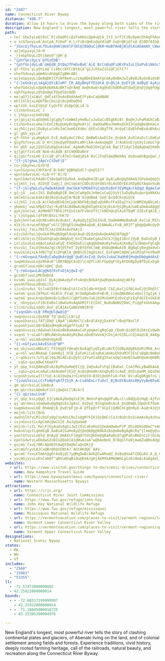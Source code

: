 ```yaml
---
id: "2487"
name: Connecticut River Byway
distance: "498.7"
duration: Allow 14 hours to drive the byway along both sides of the river.
description: New England's longest, most powerful river tells the story of clashing continental plates and glaciers, of Abenaki living on the land, and of colonial settlement among fields and forests. Experience traditions, vivid history, deeply rooted farming heritage, call of the railroads, natural beauty, and recreation along the Connecticut River Byway.
path:
  - cw|`Gbw}yLe@|BsC`D]z@a@hCc@zFeAbGc@pAu@jA_ItI_GrF}CzBcDpAcDhAqFhAoAf@sB~AmGhGcBpAcBr@cD|@qEzAy@LkABkHeAgEc@oCGaBJuCj@iBr@gHfEiOtLeAjAi@x@c@lAYrBIzA]zQKzOKfA]lAeAjBeAx@sA\oIf@uC`AmDBwBZ_FjAwE`B_ARy@HcAImEu@cHq@uIuAcA@sI~@_AAwAWsFmCoLsGiAy@yDaEc@k@y@yAyBgFm@mBoF{T}@{CiCmFcDsFgA_CWy@s@{Ce@eD{Fof@o@cDo@uB}B{EiCwCaHuEmDkBsC{@}C_@mHMyTKuFk@uB?gJx@mEr@{HdB{FnC{@PgF^sHdAmAl@o@j@}@pAyBvDYr@QpA{BhWu@l\ap@n@uLhAk\vEoA?iAYy@k@i@q@iEoHaBsAg_@aJwDwAcAS}j@eEyDG}DRoCXqEpAaIjC}EbAsCVwC@iFM{Go@gKeB{LwAyEiAqBw@iC_BcDmCaCKe@a@cDyDsAy@uA_@yAWaGIo@OmCoAgHyEcBwAo@aAi@eBYaEo@mC_MiUsAeDaA{AkH{HeAk@m@QeKmAm]{I}Ag@sBwB_@s@iC{Gy@_BY[o@c@wA[kCFqE^cDd@sD`A}DdBcBxAiF~FqDfCiCzBuPpTwBdCwHdGwGfCcElAwCl@uB\kCFcWgCwM_EmAO_B@mBj@kK`F_BlAkGdGyj@`d@}AjAuAr@u]fGoBRcPs@wLyAwDs@w]aKya@uJiOwF_MoFoCwA{^sT}AmAcH}GcBiA}E}BqA{@iJyIgCaBiSgLySwPm@k@{@gAi@wAU{AYgGWmBuCeM_@oAc@cAiFsFcDuEy@w@aEoCkGmAqAcAgHqI}@mBUeASmEiAaOOeBi@{BiCyFwBaEuBgC{EmE{@yA_BeEm@eA_As@_B_@eLy@y@MqCs@y@_@_CcBgHuGy@e@oBo@mDWoAPyA`@wAL_CMmCe@eAs@iCaDaD_B}@y@k@eAcCaG_AaAiQaJYq@FmAjCaNyBFuX~B{CMcCe@oOmHuIoJo@a@eA_@mCc@aBg@aGmFqDgCcBi@mCa@gCs@wAq@iKcHsGsBiKyEuBs@kD_A}LsA}C}@cF{C{LoIwOsIcJsDwFwA_A_@y@s@cEsFmAmAqL}ImDaDiC_DqCeEgB_CgDgC_Q{KcOmLcF{C}EyBoEyA_Jq@qFHmBQe@Wk@g@gD{FoAqA}@e@iAS}DUmByDWSmATaH|B}FrAqGsI_A_CsBgF}EmK}AuEsCsG}D{EoEgGgEyGcEiHeCyFaCsDy@eAiC{ByByAkW_N}CgAeB_@eNaBcV_Cor@{Ce\cB{Ac@kBiAaBuA{HaI}CqBaK_DcGsAqI{AcKsDaLeG}G{BoCQuJ^oCEwHiA{n@qCsCe@}QyF{Ba@aCQqJj@aCGeBe@}EwCiBs@cBe@cBUmEIgGTsEI{T{EkD]gFMci@MqEXqI~AwDf@eDPqF@sH[iB?eLdAiCFkBAoEi@wDgAaGgCsJqAyOmEwGsBqFmBoc@uPw\iL}F}AmAo@wFeFeDsB_HmD}HmCqL_CeNaAcDDaFz@uALwBGyBq@mAu@a@]wCiD[NwBb@mHlAuJlAiCr@mIrDu@p@cIfJ
  - o`xcGfpeyLwA`AsCpA_PzHaP`H_LrFiBr@mEz@qVdJqM`Go@r@Kj@?x@`@lDDfAIb@_@r@eAr@cATyAn@yC`Ci@r@_@fAi@r@yAhAwDfBmGxDcBxAi@`AYdAeArBs@z@u@~A}AlB{@d@wBp@}ErAiCd@e@CwDgA_BO{BB{@NsAZwBv@gKbFiCvAsDdDyEpE_LjLaIzHkBlAuE~AuJ~E_BhBsC`FcAj@u@VeHl@uBd@gFfBo@Dq@?q@_@sBg@yBIc@J}@h@e@f@_ChEm@v@kAfAsAv@gGnCs@PuE`C{DdAoBr@wEr@yCNmAEmCc@mFe@EmBIwOQsCg@kDu@mCcA?iDSaFaByAMgGr@gHNgAd@g@x@yDpC}A^}CE{Dk@wHq@WB}Af@wAX_@PeAz@oAVcGY_Cs@}@KuBK_HDqGlAgBJoIJoCMaA@wCr@eCx@aE|@iBRiDIqBHoCx@yBZgFVsB]mDyAcCo@gGYiE_Ay@?mBd@_Bz@o@P{KlAqId@}FYwAYuIUm@@o@FM@y@T}CRcCDwFQkB`AqAX{O[sEZkJ\_AEmEXqEv@kKhEuAb@mEFmAGcCk@sB}@yEoD}DyDsT{M_Bu@sBq@kDm@cNqA_JmBsEwAgI[m@MsEkCcDqAuCo@{BWiBFqJdC_CJ}KeAgIBqKRmHq@oS{GkHsBmFmBwMaJmFeDwBeA_SiDuJ}BsF{A]Wg@y@oH}OsFqEmAmCe@m@mBe@}HaDmE[cAu@m@u@[s@yBsBiA_C]e@eBaBwAcAiG}CeK_GcCgAsGcB}@g@iAmA}GwDkKaIsBm@eB@}A_@oC_Ae@IgCe@aDQ}Ba@i@E[@q@Lc@Ne@b@c@\YV[V_BlA[TmAx@w@d@q@\}@NcBL_ADuB@eBX}@DiCMcBCiBGuFc@aAKiAMc@EuBSyACk@HeD~@gBReBKuIaAsCe@wHiB_Bi@_LwBmKgC}C_@_D]yBWg@UiAc@iA[kAWkAQ_@Kc@M_A[o@Qo@QUKiA[cA_@s@UOEWE{@Yq@c@w@m@]e@o@w@g@y@Sw@c@s@q@cAk@i@eAo@cBkAeAu@{@i@kAy@]Wu@k@w@k@o@_@q@Y}@UWIc@O}@Sk@UkA]_Cs@mBg@_DeAIEq@Ss@Qk@Ms@E{@IqAE{@DqADyA?k@@oBCcBAe@?WBQCg@AaBEmBOu@ScBYwBWsC]eAK[C_Fo@uAQq@KkASsAUSGqBGILO\IXKd@]bBGXm@vBk@vB_@`Aa@~@u@x@k@NaBBa@A_@@_@Fo@N[DUJ}@f@o@ZcBh@eAf@i@^g@h@g@t@]p@Wv@Qn@IZcArBOXYd@a@\]Ha@?y@Cg@Ag@Be@Ly@\s@d@y@j@mAfA_Aj@eAn@q@`@S^Cd@Fz@@\Dj@Dn@B^Cp@Er@I\K^]nA[t@Wt@m@|@SL_An@g@d@QXSh@IXC\@`@A^CPENM\Kx@CJ[^[l@q@Ru@H}@Ei@KgDwAsAi@{Ak@uA_@oA[oAYa@G_@EUGw@O_@IeAOyAYaAUo@Ia@EsAGQ?[E_AIu@Sk@KeAKgA[{Ai@oBo@mEmCiAqAoLeRcGsIoAqA{MiL}CsEsAgC{AaDwCmHs@yAgByA_Bg@iAOmKMsAK]Oq@Uu@Yw@a@WS[SYQaAq@wCsB_Aw@i@_@}@o@o@c@e@[m@k@g@SUMg@Qu@KyFk@qD_@_@CyBOuEg@YMaD]{Ck@mCWiCLsA^}Ar@wI|DyFhCuAl@sFpC_GnBsBXwCPqMXwU`AoWd@kAAiBW}@UaA[}Aq@}As@uB}AyFaD}@WuASkAIM?il@|DwB^SBwCr@k@JmNhDoGfBwD~A_CrA{DrC_SnQgG`FiE|ByA`@eEl@iBFsBGsC[iBe@}CkAm]uO_MeFcEuBaHyEsE_EkMeKaHkGqJmH}BuBeLgJcGgC}D_AwGm@iR_C
  - "}bxcGjfhyLeLfOiAx@mAl@eOlF{Nl@}Bb@uC|@kR~HaBfAeBjB}@lAiAbAmAX_CWwA?cA^q@`@]h@oCtE}@fAmI`G}FpHeBdBqBhAkIdBoAd@iAr@cAfAqItLcG`JwZvg@qJnSm@zB_ArGQfD?rBFrBj@xEDz@ElBa@pIU`C}A`Jq@zEW|DEpEPlKRpEhAdPEpAo@lC_@r@]^g@R{AbAiE|DqCvB_AjAyAzBoAd@oAXmCRO\\sBzBaD`CoDvAgF~AkSvEyMdBwE~@mYzHyAJ_PnQiAdBiBfEmBjD_A`AkDlCoBfC}EtH_EdEaIfD{GdDoA^sJzAaNfEiF~BwCdByEdDyCzAwBp@}G~A}CfAsBjAiBtAiElE}CxDcA~@iAl@wG~BaEfB{DvBwFtEsBx@}HpCmEz@cNpDcBRiEK}ASi@WeAaAcC{EcAcAsAY}BPsBfAyXnTqHdEeA`A}ArBcAz@oAn@yBl@sC`BiAd@sAXiC\\sB@o@Qy@m@m@mA{C{IiBsEm@{@mAw@uA]sA?uNvA_MzCmE|@cD`@i@PqGnG}ErFmHxFqDzCeFpCcCx@YR_@l@Cd@c@d@_Dl@_Aj@}ErBuIrCcDfCaBFaBSqIsDiToHsImCeImBi@EgA@iDp@wMdD_F@qARo@RmUpNmC`AoBR}ADcEWmE{@sF_BkG{BmQcFcDmBaAsACi@UWYCUNqFgDsBu@wHwDwGsDoM{IyAw@iBs@}Em@uM_@u_@D_BIaBU{Ai@yAu@_As@sAyAwEwGcF}FiA_B}@kBoGwPw@yAsAeBqJsJiAu@yB_AoA}@_LoKa@UsAQsD@e[v@aE^aHlAqEdAkCXuAG}AYoQqFsHgB}AQaHuAgIkAyEg@wFU}d@pAid@dBiBLkGdAiDF}BScDaAsBeAaGaEqBkAmPeGyCsAkEaC_FoDoE_EgCmC{DgFuBeDqKwSy@mAmAqAmBsAoCkAsBe@oQu@_PkBcDFsAMmBs@kJoHiGyJo@_BImBH_DEgBq@aEq@}AeAaAaGsCoGsDgA_Ay@_AmCyE}DqJqDsFiBkBkKaJsFuFiAwAaBgDkCwIwCsGyCyIw@sAk@k@qEiBgL}GuHwHgB_E}BkDi@cAwCwHUgBOkB?uArAyI~BoLhAuCjHyLhBmDd@eBNoBBkAYgBYc@mVg\\uAwAkGiFiBkAaM{F{ByAuE{DiAq@iAc@oDMaBPcCx@aI~DiAXeOq@wGdAmG?}BSyBq@_Dm@oJe@{q@oH{JkBaIyB}BWoMg@qASaDkAoASsAE}FRyCI}AQeAQuEeBkBa@oDg@{DSsACi@DiAp@iDhD}AlByCpGy@rAoBrAwCrAmFx@mFRcDQqIaA}BGqEFyF~@}AEaAe@gA_AcT}VeAs@iAg@sC_@qA_@aBsAkNmPi\\e_@k`@_e@ix@_~@"
  - az}eGpyayL}A~M
  - _}}eGphbyLiDt]bAx@^j@H`@
  - "{phfGn|dyLV`@fGzEDB"
  - "{phfGn|dyLuB`@mEdB_DtBqJfFmGvBaE`AiE`BcCn@u@Fi@EsPaIuL{GaPuEiNkGcS{@mD]sC_@eb@cJ}Fs@q[_C_C]qEkA}e@cPcEgAgEs@aFg@wJ]mD?yDf@aSjDgBLmCUaNyEqPgF{DeBaFmDsCaCeL_NcD{CqDgCuDqB{E_Ba^{EmJqBcCoAsEkEwAaAoRmHeM_E_DSkKDmDSqBY{Bk@{J_EwAUiCK_CR{HxAkt@nJ{CVyC?kr@{K"
  - qf~fGte`yLy@tLe@`CcAbCcBfCcBtA{A^gIJiFKaZ{G{@F}GlC??
  - ohefGdxayLa@mAGsAh@gKIgBWcAB[
  - az}eGpyayLiQeBqDK{CPiNfBeA\uJzAgBDeEQmAYgCmAyBeBmJwIyBeBiBy@sBi@sBSsJSe[yAoP_@gE?sTj@wEXmAPyATiElA}GdCw@XcA\aA^e@P{DjAuBhA_BpAsAzA
  - "{~}eGnkcyLsAgA}@YiB]oM?_CM_AQyBHyFfD}@tA_@~@SjA_@zEYjB_AdBy@`AyAj@gG`AsDPcBM_MiC{AUmAIoANmGrBuBXmFFuDg@wGqCcB{@oA_AcBm@}BSmPI{@MeDgAeCeBsFaKyAyBsCsBcD_ByBUsBIcEaAaFPiB[wFaBsBMoBx@}BxA_AdA_@f@mBrEiBnDy@bAyDfD}E~BaBfAiD~CkJtJ_EfJmAzBwBxEiA`BcKxESBiFzBsIdE"
  - ohefGdxayLs@p@k@bAkAzBKTs@rAm@`Aw@nAw@rAg@n@]b@ORu@t@u@j@s@j@q@f@g@`@wF|BaGdBmRfEwElA{DnAs@VyBp@sAPi@Cm@GiBk@m@AmBLqAv@mIhM}@lBcB~G[|AWdCClBVxAvAzETv@\|@
  - ughfGpdeyLz@t@x@gCf@y@lDzQ@D
  - ee|gGf}{xLWvC_@dCsAtDoAnBkAhAmEfFyAvCa@dBAN
  - mhliGlbjxLA@OfBcCbGi@|Bc@dDe@hG
  - wpliGh_kxLEt@i@`Cy@rFU`@i@pC@LiA`G
  - c{ihGnhxxLoC`J
  - s_jhGpsxxLkHhVA@
  - yx|gGja}xLqEb@mG]gCg@yTsGmWmIyHeBu[uJwGaCcBSgEKcB[_Bo@eJsFwMaGkCaBiDgCyAy@_Bc@cBGaFLqGVaBRgHxAuMrF}A`@cBPeBEcBQ_MuB_Bg@{DkB{DmA_E}AaQuEoK_AsLmBwELeJ_AgGeAaHoBkCSwAFyDdBsGjBwARwACcIoCmDe@cBs@_B}@gDgDoEaGmAaAwAk@aOaDyCkBuBcA
  - c{ihGnhxxLwHaJiEoCiBy@uHyBcQgHeAYiC_@aDQaMEwJHeNx@{HI}Gy@qBe@kHaCoIkD}B[uADgAT_Ah@_At@sAlBeP`\yArBmCxCcDnCyAbAiB`A}BdAwl@bQs@L_DDgD_@}D{Aad@gXyAsA}@yAi@sAm@gCIeBAmAJ{C~AoPLqDE_DImAUsBm@sC}AcE_Xkk@wCiFsD_G{O}UqCeDsDoCeJ}EwL}GqJ_FoRgLmB{@aFyA}ZuGuF_BuF}BsScKwFkBoB_@cFm@oNyB{Ge@aL\}Gd@sEn@gEdAsFlBsNdGkObGkKpBw@XmAj@iDxCeBt@kIdCy@@eAIcDqAaBgAuAyAiBeCeAuCiDuNw@cBYUaBkAgCaAy@QuMsAmBk@iBgAqHeH}GaHy@eA_BuCmEgJwCmDkFaFkA}@gGaDmDgCsEeEyAaBsAwB_A}BqEaV_AaEsAmEeA}AwF{DaBs@_AMoB?sD^sDz@oPzGs@TyCXmTt@gJl@_Xh@qG@cN_@_BK_ASsBy@{GiE{^sVgBaByDsEkMgNcEoDiBeAkWaL_BmAmHuHiAy@aAe@gEsAq@_@o@e@sEiHy@}@_Bv@_B`@_KfBgCT{FK
  - aijhG|jyxL}DoByLsCoRsImCUwHQ{XdAo`@tEuCdAgTfK_Ar@yElEwEhFmBxAuBhAc@`@]j@a@jBCnDEx@Or@y@vAgBhB{AjCcAfCy@xCoAxC{MnReAdAkAx@uBz@_KdA{GtBgCj@mRrAsBA}Bq@wH{DwHkE}DmCuLiJuA]sAAkIzByBnAoNhNmC`DoAr@oDjAaDf@uEJkDGuA_@wAw@cIuGmBmAiBi@wEg@_AYe@k@wBcFo@}@eAs@uFsAo@gAi@cBiBod@a@_D}@yCyAaCkF_GiA_AgM{HsA_@cC_@qYsCos@VgCLkL`BiDDyBYsDmAyC_CaHiJ}BcBqAa@aCK}FXcCDmTy@iDWsAa@c@_@eBmBwDyCcAgAcGgKwFyKaLwQmC{E{GgOeGiKgAqCiAuEsDiZYoBi@eBiA_B{CeDcR_]}AsBiAeAsBiAiA[qBIeUtBkIGoFk@wARiC|@sBHyB]yFwCkCk@uAGcB^aHlC_@DsA?mDk@uAJeEz@eBTuMn@cJvAkIzBq@HuBCcH_@yAm@{B_B{As@_Bc@yYwFsRsEmAe@kEyCqGgD_Be@gEw@cBMkPk@aHGmDSkAQuG{BaJ_GyDmB}Ak@kN}Cu@w@i@y@SeAIgAV{CpAgJL}CHiMMmBDMKqAo@aCw@cBeBmB_XiQ}@aA}AmCo@_Bs@aD_@_EE_FPuHVmDh@sDRk@jAuCrAkCc@sAwDiTi@y@
  - gl`gGh_ayLcA^
  - qf~fGte`yLaHgAyU_EcE_AaDyAoC{BcC_DmBwDiAoD}Ie_@c@eA_AsD}AsDcCiEmEyFqo@sq@iC_CiBmAqEuBmD}@}B_@ujAeL}Do@_DaAwCwAgBoA{g@kc@{UcTcWkWyBgBqBiAeBo@eEk@mqAmKyDm@qFaBmDeBoD}B_]yTah@k`@qBmAwB}@{p@iPyBqAaF}D_BeAw|@i^aJaEo@k@y@}AoPgn@cAmBsEcHcT{ZYq@sDaC}SmJmIyC]WHyAYSQJCPKhAJd@eAbBiAtAwExFi@~@St@c@jDQpCObEB`GGv@yCnJcA`EoBdK_@dAk@r@yL`KsFbDqB~@u@DsE{@aHy@uBOaDBaCFaL~AkAj@s@`AcApC{AtGqCnOo@pEy@jHi@|FiAbQsA|Ke@xIIlD?xAX`HD`FU~FsAnReBxXa@jEkAtISlCOlFUfDs@`GoApD_A`BcApAsBxAmLxF{ChBe@d@
  - g}gfGfseyLuG`D_HrC{@x@y@f@aUhLmMrLkA~AeAx@q@X_JrAuKSoEJyGXyIzAoC?gCi@aAc@wHaFgCy@kWmDsEQ_O?iCRuQdE{\lGcCV}D?wBL}Bz@{@p@UQs@M_@@qGrDsD|A_Cn@s@D}@I_@O_Au@oDsGcAkCm@_CUuBEuMi@yISaCo@kBkBaCaAq@uQiE_BIqDa@cDDuNfBcClAuMdKsAf@eALqIaAaBa@eG_E{C_ByEyAiO_D_OaCaEYaBDcBRaG`BqNdAyBl@wG~B_BXe^vAaEh@}DdA_BJcBYyAs@oAwAs@mAYmAY_DHuD^kBv@aCxBsF`@sBLkDYgDc@gBiBgFsD_IcAaBaF_GeDgG_@e@cA_AyAo@}BKcHv@kKNaBRcHdCgHp@_CC_G{@uAEuAJ}B`@kE~AyF~AqI`BwF|AyDl@uED_Gm@}BEoCJ}Dl@aDRqBEwAMsDw@qAg@iKeG}Bu@oAKsA?oARqH`C}Cn@oALaDDiCOsBi@oB}@mDsCgFmDkASaCLy@oDm@eBqE{ImAmDS}AOqGx@}Ez@{B|@sAxAyApAs@jCe@tJy@nA_@|CqA
  - kn`gGh`ayL}@}Di@iBg@sAsAaC_AgAmRcNaD}DoCgCeA_BgC{F}AyC}@qAq@a@}KmDoJsDiDkBcFiDmDsBkDqA}Be@{BSkDGgDXgLtAiDP}F@k\aB_CU{FuA_DmAaE{BgNgJaEqDs@u@yCkEkLeT_AqAo@k@sCaAaHQsB_@yA{@yPgNmAy@eIaAmAk@uBmBmAq@{Bi@uAKiDFcDl@iIxC}MdGqBrAoDdD}HpLmAvAuHzF{C`B{B~@gMrCgGdEa]bSgClA{C^cCAqCc@kCmA{BaBkIsIgKaKiAy@yBeAiCk@cCGerA`AcGNqEf@oMfDyD~AyAjA_BxBgAzBWz@c@nB}AhLq@lDwAjCsAtAgCxAaAXcBP_RWqWh@eEf@uWtE_BRcBBcBMkW}EyDiAyAw@gDgCuCsDmR{ZuEiHqAyAqAmAyAaAuEeAsGwD}Au@cB_@qHi@cEIiECcE\gE`@oQfCcB^cCv@cJfBaGfB
  - qj{gGrfzxLoN`NoA~AcAdB_AtCm@dDaBnV
  - qj{gGrfzxLmD_EcCoB_@?cATmIrEm@j@iA`BsC|Fo@l@e@NeHAq`@s@oa@sBgx@wC_DSqL{BkNmB_L_DcBQyDGgEk@aH{BkJ}BuAEwDT{Ik@wIkAgHuAqIqDyC{@{F_AwIk@kGaBoB]iAF}E|AcFrCcDp@}ALmJIqj@gAsA[eA_AcCkFmA{De@s@m@c@oCmAmExBcAVk@?gAQyBu@gH}C}CyB
  - "{f~jG|ghwL}ApCcCtDeF|E"
  - cu~jGbyhwLcEzD?@
  - synlGzpuvLCXHfAr@`B~DdG^p@Bh@SdC?~@n@lE??
  - epnlGdwtvLmC~GiB~FY`B[rD
  - epnlGdwtvLhAaBrCsBxQaKtQuHxA_An@w@hA{B\gA`@yA\wBn@qOdAmQJGPeAe@e@}@sAUm@i@yBqGiu@YaC{@wEqDgKyD}HsAyFo@wBgIqNi@kAc@iBIw@EgCCsGr@}OEeCY_CeAuFkJqb@}@sGOuBUmG?qG~@aj@AcCIiCYwDy@qEi@{BoAqDwA{C}FyHu@yA}D}M_AgBwF_JcAkAc@Yi@S_HmAaBKyDG}E_AsAKmIx@eIjBuA?cAm@
  - i{jkGl_}vL_AlD{@`Cw@jJ_@nCs@zA{CbDc@z@YdASrBiAvOOrEEzKOpBSfAqGnVuBnHaIrVyAhEwCnH_@pAU~AKrCChMNrBn@fFEpAYlB?f@TxH
  - "{f~jG|ghwLoSyXw@wAk@eB_@aCGkA?eMOkDYuCu@cDiBoF}EyMqAcCk@q@_BgAeIaE}NaLuFeFqMwMwBcBsBaAcFeBsASoBEi@@}GbBcBD}FOsADsUdD}FBaGTwUmA}Ba@s[yN}@k@o@i@eA}AaHoLeMcSyCaEyCkDyOuMuMmMsBcAcA]oAWcEY{By@{A}AmEcHiBwDwCmMqBaLuD}Xu@aE}@yCeAyBcA{AeAcAwAy@uRsFeGuByEmCaImF"
  - g{~jG`_iwLcIkS_BqDqBgD{B_DmCoCwHgGkJeNeCuCwQ}OyV{SaDyByAs@ar@aNkKkAsKg@_HsAcBMgE@qK~@cBFmHBiBCcBO}DcAuL}FcG]qDo@eSmI_B_@cBMum@_CuN}@cB?iEPcPlAcBRaKvBoUtHe^nMc@BgI|B
  - omlkGlocwLEdA]d@{Bz@iAv@}ArBiB`Di@dBmA`Ge@`Bc@dCKx@i@|K
  - i{jkGl_}vLiB_AcCk@u@EkBJkCp@cNbFkBj@qEv@sBRcFFwIEqIYaJJoBM{HyBkLmCgHgCsO}E}tAgd@kVyHcSuFeM{DiDQqGl@u@ViPzHaAZmANyB?oJmBgHi@wFmAkD{AeUmMqc@}WuLaIgG{Fs@]mCEiBSyDaBmAy@sCeC{JwJmEwCgDgAeVsF}C_A}CeAsYoM}CaAcUeF}Ca@aESe@OmGU{Dw@qAm@cByAiByBqA{CuF{T}@mByCgE{@sB{@kDiCcOcFcWcAyB_AeA}BiAmAWyDMy@KaHaDyBsB}FeJcAkA{AoA{I_GkAa@qASmHQaF{BoAWyACsBTmOtCiBReDEyAYwB?{J{@m\}BiBAwAPmGlBqD`B{CxBkGlHuArBo@xAcB~FaGvMwD`MuArDeBfD{BlCeB|AsAt@eRlIaDfAoC^y@?sAE}Da@gFaAy@[}EgCuMsDcCaAuA_AgBqB{N_RcByAyBeAy@WmAOcIOsB[y@]_PcL}C[eAL}BrAyBt@}AbAe@L}C@oANaL~C{L`FaGzCcAr@aMrKwX|Is@AkEwCkBm@{Dg@g@FyAj@]?mFg@_B]
  - ybmkGj`ewLkMpEYZq\~KyBfAiBdBwAzBgDdIq@tA}AjBiAr@i@RyAJoAEaOmAuAQg@SiAs@wAmAiG{GmE_FcBmC[kA]aCIsBHkFEaBOmBs@}CkAcCs^ec@eLaOqLgNiA_AsBgA}Bm@kE}@wBu@sBgAiC_C}AsBsAeCuKuXqAcC_AkAgAaAq[{UgI{FsC_BqI_D{XaIiPgFcKeFqWcLkRoKwCmBgCgCuBeDaB{DeDsKaBmEqAeCwBmCwEyDyUiQsCaBoAk@sAYqMsA{GqAuBaAwEsDcAaAy@sAsEsJaGaKwDyFyGuIkHaIsDuFyGsFuBiAcIuCiA_@sAGiMfAuU~De@DmAQoA}@]c@oDsGiJaNiF{IyCsDsBsAi@Q}Ie@m@GyAq@qGqKaA_AmAk@wFeAaD_AoAMiD?yNZyAJiARmAp@aA`Aw@rAeBxDsBfDcBjBoEfEmBvAoClAaXnJmAj@wKbHmAj@wFvA{BJwAOsA_@gTcIyFmAwIiAkZ{A_C_@yBs@mAq@iBsAkJuIgHeH{NqM{KoKyDeDkCgB{CwAaD{@}B_@sV_DgDQeDVuJ~A_CLeLPu\fDqA`@{DjCaHzG
  - gykjGnnlwL_AzMHdDTfBhE|PtEnStAfFvDnUTtC?xBEh@c@lAiDfDqM`O}ExFqAlB_@rAG~@d@hD`A|E
  - y`ljGtgqwL|@fERtBXzL?hK?D
  - gykjGnnlwLx@cNEsAOcAc@uAcC_AyAy@yIgIkG{HsB_Do@mAWWoBoAuB_AsCcA_M{CoAk@sG{EqBkAgBaB}@g@kB_@}Fq@yAk@cEoBs@K}CG_Eu@sAIqBDqAb@eLdIiC`BcFfEkHjE_DxB{G`CcCjA{TvMk@n@e@z@iBlGm@jAm@f@q@^mBXsDWu@HmAl@cG`E}Af@sAHyDKiKg@c[wBgK_Aq_@m@qFAqFLmc@xBqOf@yd@YmAGiCk@yCsAcc@oXsAa@}Jq@mAKuAe@kHwEwEeCqJsDeIgCuAm@gLyJgK}LmJmMmP{S
  - m}kjG~krwLmFd@qA^uGlC{BVgEScHw@mAa@aB_A}AWwALcFvB_AR}F^gb@p@wNc@yQv@}TLgMA}Bo@mCiBgCsCuDmFk@yAm@}BSiBSmFKWu@YuK|AmW|C}Dv@yAl@sAr@iAbAcCtCiCpCsA~@wAr@{Af@gEx@mEj@qA?qAWyAm@c]mOiJmEiDoBuKkHod@}[yM{J_B{AcAs@iAe@qAYuAKuABmCXeEt@qGxB_B\eBHoEGyCg@yAe@wAs@oAy@sMeK{AaAqJaFkXuSoDaDy@qAo@yAcD}Ji@qA}EoI_DgHuU{l@mJuUsNw^{CoH}KcY
  - esviGj_fxLLfNIfC}AzZOhAsAvFkAjI
  - o{viGdchxL}@vGkAfMu@bDg@lAs@|Au@~@}@z@oAx@oAh@}Bf@gD^
  - mhliGlbjxL{DIwGYqEa@cAWqAs@_KsI}BuAeCgAaIkCkJ{@gIiBcC{@yB_BaDsDyB_BiOmHaGaEaKiGoB}Bo@eAgCaFiBaCcHgG_CqAgA[ePkBaF_@{OdAeA@_BG_IgB}WeHgMuF}Ag@cYmFwCc@uIXmCAeTgBgEI
  - ixliGxzkxLe@AoCeAaIaEyE_EkDkDaEiCqAq@kDmAuRyFwGyA{KeByCS}Bm@sFgCqDwCiAu@_MeGu@Yk@EaFV}YCi@^qBvD_@TyDr@mAp@_AlAuDfJaDrFgGtMm@~AgEhOgArCcAjAoAl@sAJo@Eyd@aHkHw@{Ky@iBa@sAs@uL_I{FaDeD}BcDuCcAmAoByDoFmIwC}FiAkBcAkAiA{@wGyCiA}@}@mA_A{D
  - esviGj_fxLU{HoAaJgCcN{@{FmT`DyBf@YmC]mB_AkDu@mBwA{B_BgBqCyBeg@aVwCoB_A}ABe@MYWGWLm@_@WAeEkDoBgAg[aNcS}H_C}A_BmBaCsFaK_^{BiHqFeNoJkUwIuUcCaFeDeGaB}Du@kCo@{CcMmm@e@eB}A_EyBmE}@oAkUq[yBsEq@mBeA_FmGkd@UuCy@oSc@uHw@yH{@gFeAsDi@sAsBuDwCeE{\e]iEaFmf@_n@yBaDuB_Es^it@mCsEuAgBmCgCsCqByCyA{\qNiHgDqEsCyJsHoWeNuYoQyDuBkLeFkn@}VkI}DaOyJ}EkDeA}@qAqAiB_CmGmJ}BgE
  - evwiG|mixLkJdB[TgCXiDPqKlA_@mBS{E}AgOiAsC_EoFqAkCm@mCyAiM]qFYeYRwOMsB_@yAYq@cEyGqAgC}A_CiAu@uFwByCkByE}DgFmF_DmEgU__@cBqBsC{BcEcC}GgCmAu@sC}BsDgDaAmAw@_BcA{Ci@kDMsBWqZm@aFiAuEyQen@wB{FoDsKiEaKkIcPsBmDiB{Do@eB}DmNwDwOiAeCeEsE{AcCgA_DiFsSiAwC_B_CiA}@sAm@_D_A_b@aJwBaAeAcAyAaCuEaMaBaEsCyEkE{EoPaMaBsB}@yAiAmCsAqEcDiLgEkQoAqEiAuCgDmG_DeEwDaDmCeBmGeC}Do@gEYmKScE@aEl@}D|@_En@_JBiBWcEaAmDmBuCeCiCaEcGoK{BcDaD{BiOmIyF{DaNgKgHeDicAkb@uEcBmAK}CFyCX
  - "{~rmGvqwuLfAoBjCaDp@kAr@gB`@uBlAsIz@_DvGsJvAaCXw@hB{Hn@oDb@gAdAsEf@kAjA_B"
  - swqmGdauuLx@zBhAvD^lBRtB@pCAx@]lCo@fCcBlFGp@qFtOyAtDkBpDyBfDyExEgD~BoD|A}Ah@oD~@
  - gcsmGf|wuLn@kCx@mC`@u@
  - "{~rmGvqwuLACg@k@[KsFxD}Aj@wI~@"
  - gcsmGf|wuLyMnDwDnA
  - kvsmG`ywuLy@JsC`@yAj@mAx@yFrFsAn@cBXkAt@u@h@eAxAk@jAKf@
  - ywsmGfdxuLoBn@i[hJ
  - i|cnGrvdvL`Oj[xAlDfBrFdAnEtAlInCb[dArHt@xD`CbIjAzCjGfN|AvE|@|Db@lClAvJn@tDrAlF|@dCjBhEvBjDhC`DvJnJlFdGlEnG`EtHhDvIrCnJlBtIhAnHfBpNnBdIlBfGnCrGnBfDbA|AnPpTtBfDbBdD|@`CxBdIn@zDFx@?xAKvAQnASp@k@dAm@r@sCxBaIfE}JnGmA^sABk@OkEuBi@Kk@JYJq@r@g@lB]hC
  - swtmG`qxuL{BfKoC~HiBlE_Pza@_BrDmBpDaDnFeBrB_C|@s@NkBDoCe@a]{IgIyA_BEaAJ_Cp@yStMmDlBaMrFqD~BoDtCeDlDyJlM}B`EwCtH_IfW}@`Co@lAwBdDaAlAwCfCsAx@yAr@}DjAgE^eB?gEa@}e@wGgK{@cEGkMFeTrA{Dl@cBl@}BpAmDpCaq@xq@cApA}@vAq@zA}BzGo@|Au@rAeAlAmA`AyAp@iEl@sKBoEZ{FpAcC`By@dAcCzEs@jBwAnFg@jICzDFtFGrBE|Aw@vG[pBq@dCyEnJ{AtDi@dBiA~G_AzH
  - swtmG`qxuLkn@zQeHxBcGzBuG|CqNfIoNvJaGjD{MzGmHtEsDvCqFzEqFdG{EvGkEdH}BnEcCpFqH|R}F|QsAxCuCrE}BxBuCrBkDrAyCp@aCRuB?iE_@e\{Guj@eKgJmBcFu@wFe@}DEsGFgERcGj@cEr@oHdBwEzAoHhDaE|BqG|EiBlB_CzCgBfCmCvEoBhEsCxHs@fCuCzIaCxFoCnFsBjDmDfFm[ja@mBrCyBzEcArCwAfGk@pEQnDKxDLdGThDh@vDrA`GhA`DzGtN
  - w_`nGnyqvLcFiBcEeBsCsBwGoHsAqAkM{F[E{GkC_NuBuNmBU}DmC_Pi@gFkGkkAAgAx@mj@HcP?eDSuLQuHO_C_@wBm@mBmA_CeBiBmBkA_A_@cOsBs@[eAw@eBqByA{Cs@mBy@aFi@mEQmCaA{S?mQKwCc@iCwB}JOkBBaFKU
  - i|cnGrvdvLs@dG_AnF_@lA}AxCwNbVmBtB?@
  - "{sqnGbh~sLB`FMn@Ul@w@|@"
  - swqnGvuzsLc@xAhB`f@`@nOJjLBri@
  - sapoGhaxsLLfATjDb@`LNpA^jAbAbClCxBr@lAt@jDxAtK^rBn@fBxClF
  - ucpoGhjwsLbBrBd@z@Hn@KzAgAfFIxAJ`B
  - swqnGvuzsLcAAwUaS{KoGoBkBaAmAeCaFy@qAeCgBqCq@_CDoN~@id@lDiDXcEv@wDnAuCbBkCtBaB~A_I|J}ArAy@h@iA^cCNyD[sKwA{]{DoE_AcFgCmQcOiBkAyAm@eCg@mPcCsBAsBT_Br@cEvBmIlFaGzF_K`N_ClCy@f@cBv@wSbH_DpAgCxB{D~E}B`BcCVs@EuBq@qCuAoAeAkDeEmAaC{BmHs@yDe@{FmBaR[uDi@aUyBeYyCkW
  - svqnG`t~sLwD?cBMcAWsDyAeAUyMiBwLoDoBYwVeA}CDsjArG}DLcCQ}Aa@cB_AkBgA_A}@eAaBeEoKuAqBcKmIiUiO}CgBcCy@kOmEkG}AsEm@wFEoCSuPeEeBYw@Ay@Fy@Vm@`@}AdBm@xAg@jBUfBc@zHUxBy@lCo@~@y@x@cC~A_A~@}C`FcCzF}CfDiUpb@}@dBeB~E]l@[Zo@XwAHiMc@eAIeBe@cCeBgIsIsAy@{DaA{@k@]a@oDeGgHcNsAwCe@oCsAu[iBg^C_DzB}^xFefAtA_VBkAYg@k@_@
  - _w~nGl`wsLmAx@e@x@gAdE
  - "{|~nGfjwsLkAvESXc@^WP"
  - wa_oGjswsLmBDuE]_FX}Ag@}f@ea@cBoAq@[y@IyALuNrE{GdByA@gBk@oRcMkA_Ac@m@_@s@YeAe@sE_@yBgC_G]a@eAs@u@SiAEeBFuBXsJv@k@L}@r@cElFaB~CaBlEm@fCS~AS`GA`CSpAg@dAoCxBa@tAw@xFe@lA_Ar@gI~DqJlGqJdIiAn@s@PiAJsBWkHgBuAs@_BeA_Ay@eGiJo@]cAWu@Di@X_@d@cBxDkAfFq@|@s@HkAi@wJ{IaCeCuAm@iEWiEw@wO|@uMSs@Ku@WaBaAuUwPgBw@oBa@iACgAJuAXoAf@yAjAmDrD{@p@_[nI}FpBsBzAsAjBe@z@wErLsAxAyAlA}JzGaE~BsBx@wIrCcGf@qBh@{@f@mAfAiHrHaCrCiBnDqEfK
  - _w~nGl`wsLMkAe@_Co@eByI_R{B_EaFaKiCuEs@kAiAmAsEkDuM}F}EsCsBqBcBmBoC_Ey[{o@kCoE}CeC_LkGoBuAsB_Co@gAi@yAe@eBYgBoC}UcA_G}A_FoAiC}@yAySw[yGuJm@iAy@}BmBsK_A{Bu@_AiAw@s@YoAEiAJaFfByEx@}@d@e@j@yBbF_Pv[_DfFuI`KsC~DuMtV}CtEmRbUyGlIw@lA{A~CcBnEmB|CiAnAsB|A{\bPcGdC}Cl@_BFqXb@iBQgIsA}A?eAFmEx@mBp@oBzAgCxCuApAwAx@eB`@kC?_FaBiASoAD{C^_HDwDTsB\mFrAeLXwF~@oB~@mBbCi@rAe@xBSnAEhAHxKGjAe@zCo@rB[r@w@jAiDlEcBtAuExC{CdD_B`CsBtFwGfV
  - _c~qGbsvrL?uTLqC|@qJBiAEiEc@yG[{JYwVIaEEgIXaCx@qCnAeBlGwHh@eAn@kBRgAXaBTyD?_ESyD_@_CcCqJo@}Cs@{Ek@_G_@{HCiEByGd@{W?cGIyAO}@o@aC{@aBaBsAqHeDsDsB}BaAuDiAwFs@iAYaF_CaEy@yEUmDe@sE}A}Dy@oJ{DkAa@oFiAqGgCe@e@g@aAsAeFeAaBg@Yk@YmDs@wMeDoDsAwIqDkN}GaIkDs@_@{@s@kAuAaCcDoA{Bg@gA_IcXg@aAsE_Go@gAc@qAi@eDEcCX{KBiCSoHwBwWUqE?uDb@cIJeFKqDYcFGsI_@_Eq@cCmAcCsEgFgAaCg@eCWgBEkDH{B^sClAuETyANyCa@kHy@aJkCeT[{Ao@_By@qAoDmDg@y@mCmF_@k@aAg@iAYW?sAZkK~DmA\eAFiBKqGmAcKMwBRiFfAmA?yAo@_@c@s@sAUgAI_AEgNQaEGeAo@yDeLea@wD{I{@gCuEiQ[yA_@uCUsD]iCcGwRaBaHiBcJQ_CCgB?_QIiUk@wFYeBm@wByAmDs@oAeD_EaH_Hy@mAw@yAq@{BYqA{A}KcC_Ow@{Cm@_Bq@sA{FmH}EuFuAqAuCuBiJ}E}DcDsEgEuKaLsAwBoByEaHyVwF}QuQsd@}AeEmCyI}AaJaAuJCuNaAqNS}A}AiFaMo_@aNif@]kBmH{k@IkCH{GGmAq@yD]_Au@oAmAw@_@Go@C_AFs@VwJxF}FhFoM~OiDbDcCnBgCbAcABk@MyAu@uJiIcEmBcE_CmB{@sA]iCKiCXySrDaHpAiE`A{BpAoMtJ_DrBiB^cBMkAe@aE_Ci@KeBOgA@iADyDl@s@?oBY}BaAsAqAiBkCgIwM_AqAcCaCs@a@cDkAeB_@kDMyNfBcFx@kAd@oAz@sAbB_AbBy@|BaCfL]`AgCxGq@~@e@ZqDvAoGtAos@nNgEvAwD~A{BfA{I~Fq^x]eAp@{Al@sBX_|@LkCMsAWyAa@q\yOuKcGkPaLiB_AwCkAyF_AmDEiE\_G~A}LrEuKxEsCz@cDl@qFj@sA?iWYcCZ_C~@{C~BiBfCiCbFkGxMu@|Be@zBg@jDe@zBKj@y@~@
  - __sqGz~qsLABwCtKeAfF
  - yt_qGp_ksL@AHu@IsAiByMs@aHm@{C{@_Im@sAuFsFqC{BaEwC_CsA[MeLyBwBkAeA_Ac@e@u@uA}AyD_BgCc@_AiAaB{@sBgC}DuDaHiBiFsBkDyE{IaAgC}AaDeAw@kNsFqGyC_L}FsCmD_AcBmCaGmFoIsDqD}FiEi@q@iA{BcDcCkGcGeB_Cs@mBk@kAaAm@}GqBiEaCc@[iCmDcAcAcBy@yR}G]Wk@gAyAmB_Au@i@SsBK}BJgD~AiARwHe@_Ib@_KQo@M{Am@_FeDwNgEgD]mC?}Db@o@Em@KkGyDuHaBiAKaEd@iCDi@EyEgAeE?a@Kw@w@eCsDyBuAcASmC?kARwEfCsB`@eBhAgA^mCZmBU{@i@{@oA}@kCaAgFUg@yEyEcByCgE{E_DwCy@e@yEgA{BsAwDeCoAgAg@q@uDcH{AqEOmAFeC`B{H@UUsAo@_AwDqB_C_@qFg@yA]wEuByDsB}HsCwA_@oFk@oKDmQyDoAk@cGwDqGmDmHsF}DeEwE{F}FmGgDsCcDeAyCSo@QmAa@iBeAoAsA}AwBo@cAi@qB_@w@i@aAe@e@}@MsBLuASkGmEkCaAsI}AmKoA}FiA_Hs@eEo@aKyBmHeAkIeBgD_@aHoAgKwAyBGiCf@aBDeLeAoB[mBo@eDmC}@e@mJwDyAWgF?_AKmCu@aFyCoDw@gHF{M}@wAEyCFqEX{@LuFhByGhBwAPiBGwJ_CoAs@i@cAsA{EyAuHyB{UqBcKk@gEUyD]sK_B{ICg@BgEOsD]kDQ{@Sc@_@Uy@UcAAi@PiA`Ao@PU?}@S_C_B
  - __sqGz~qsLeLeAwCcAeAo@eF}E}@_Ac@s@UeAKcASqDyB}IcAwE_@{Di@aHM_GQsDe@uEgDoMe@kCQ{BWeBm@gCiAyCuAqCeF{IoDuI}@mDqAyHi@aGOaE?s@xA_GjCiIf@mAhA_BxDmDbDsGpAwCj@gBxAsFfHoc@^iBrBaEp@gBdAmEhBoJDcBEgASy@yAuCiAwCsEcPm@mAqA_B}A{@iAQuL?cBM_AW_NyFeBmAmB_CmAaC}AaE{A{Ew@mFa@yEOuLI}AgAuDoDkJm@{@g@_@aBm@cIyAcBMcBFcF`A}F|@mBLsDM}Be@cDkAoEuBaGyB}AIiBNsAZgBx@aBh@iB@}@S_Ae@y@w@mF}GiA_A_PmHmCeByAgBmPqZq@eAsAsAgAs@w@_@{HsB_Am@w@_Ak@kAk@gBgCgR_AoE}EiOqAiBuAaAy@YiAKiBPwGlAeBFaAGqAa@gAs@i@k@}@_Bi@kBq@iEqE__@cFo]_EwWqAiGeAqCe@_AwBaCyByAgF_BsAs@cByAkAkBw@yBe@aCcCuQu@oHMqCBgC@aBXeEvDmZb@eFD_BSiRDmCl@aMNaA^qAfCuFp@qBjGoWxCcKXeCHiD
  - ucpoGhjwsLwIl[Yx@_A|A}@x@aJrG}At@{O~B}D|@oOhFuO~FkK`Ds\dGgDRgB?cG_@}BZwCpAaAt@oA~AiAjCcDhMwArHiBfH_@lC_@fEq@jJg@pE}@xCcC~Fe@j@_Ax@uLrHeKpDyD~AiBb@_FnBkA^{ABkBKuOaDsBKoAD_ARcAd@uGhEkBx@{@P_H^u@VqDtBiGxFiBrAuLzEcBV_A?wDe@gEWcGJsA\uAt@iKlHsCfAoAHyBEuH_CeDMsBFsB^sCv@wBz@eGlD{FrEuBlCoYbv@qHtQgHxNeA`BmBzByBxAkJlFyClAo@JaDBcFYwCNoAVcAd@mFlEoAxAcAhAmGlJkBpBm@d@gD`Bg[nNaGvCkOhIsHlCkInFm@Jo@a@]k@kCgImAiFO_B?yBVsIG_C[{CwC_LoAmDmBoDwGiLkPgX}PwU_BgB_A}@gDuBaNkFqEoBiB}AuBcCqBkDyA_Dkc@_aAo@mAaEeGcBgDcA_DqAcIw@_DcA{CeAyBgDgEiEkCkImEsBgByAyBsGiLeJuPsDyFwDaEyDgCgXyLwAa@uC]oNa@{FeAoLsCmBy@uJgFyBaAkKyAaGi@cERiDx@e^rTaCn@uAHoAI}A_@y@[_Aq@gHiIiCyDcAeCqHkToCeHwBcFo@kA_CsCeLuJ_AqAuHwQyA{BwBkBiImCqCMmJf@iBEeAQcOsDkRoGmASyBEmERaXxCgIpBuMtDgEdBe@DwB?mEe@cEsB_Ak@yCyCgCoEwByEyA}Dc@{@gB_CmDmByBs@yRuI}BqAmByAgAmA{AyBcC{Fk@qBaEwRcCuIaEsIsC{Eei@kaAi@yAu@qCqAuHiAmEoNae@uB_F}CmFsBuC}GkHmCgAcBQaBAcIfB_AD_D_@gBk@_Ak@iBiBuAcCcMwU}FuLiDyF{@gBwAmBaIaDmGyC{@[
  - "{iooGtezsLcCrFoBpFqAfF{DjR_A~CsAhDoLrTuOx[_BjBcDtBsAXsBHyVyBeBFwAXwAr@oDbCmDnEsFtI}@|@y@`@u@Py@DaB]m@[qCyBsA]y@Gy@JcDfAu@JcCQ_MmCuAEgELcAh@o@z@_@`Ak@vCk@dBoBfEmCrE_BtAo@\\k]lJsAZuAJcBEcVsEwBSuA?sBPqFrA{KzDcCzAmGdGgAv@kBr@yANsAAqKqBy@EwANyBfAy@z@uBhDmBbC_Ax@iAp@qB`@oU|@mBd@sIbD}BnAsAlAgCtCu@dBoA~Dy@rAiAfAqHrFgB`BuAvBiC|EwEdGoBjAaD`AiAl@uDpCwFzC}AjBi@lAk@vBiAnIs@tHWxAcIdVo@~CU`COvEJfFEfGOrBY`Bi@lAe@j@m@d@}JtD}EnCaDbA_CVuB?oC_@}]oM{IuDiDoA}Ba@kIq@}HiBsBWy@EsBLkNhCqL|DwJvDqBXmA?iB_@qAy@mDyDaBaCQ_A}@_J{@aGm@gCmBaF}GmMmAmCgMm^_AcCgAmBeCuCiNyMkOwKi@i@iAmBiDaK}@yBoA{BcByBePiQsFgFmb@_\\_TyPiBeBgFiIiCuFu@_CsGiWuDwQmAgDyBeEuA{BkK{M{FeIi@a@eA]kl@iPyBu@_OaJcAY_BQwH@kFh@wB`@kEzAaLxFiA\\mC^qHh@a@Py@~@s@vA}@lAeB`A}B\\}CEcCQcCgAkPmKaGsByBkAcAiAu@wAcDmJgCaDaHuHyEyDu@aAk@kAq@aC}AmNq@wCy@{BaAqB_AsA{BmC{AaAef@qT}CkAaFw@qMa@sPSsGDmBLsCd@eOhEsDX}AOsEeBcCyBu@_AyLeV_B}BmBoBiA}@cE{B{B_@}AFqDl@yBbAcExCyAj@}@@_ASgAk@sNsKcTkSc@}@_@uAmAgF_@aA_DeGsAyCiAoEi@kDyBkWo@_FwA{Es@sAeBkCkKuIgBy@eBm@qL}BcCu@eCsAwDcDyJiJyCmDyC_F{IuQmDmGaDcEqEyD{BqAoAg@sKkCgAGiBBaJtAsAEi@MkAe@w@k@sAsBwHiOy@gCu@qEo@gCsA{C_AkAoHuHeDiB"
  - qm_qGrcksLaC}@eBcA
  - qm_qGrcksLA@eBzFiSlj@w@xC[lBcArI
  - "{i`qGzimsLUvB"
  - yt_qGp_ksLy@g@_E{CyBeAyDe@qXiE}H_BmUsFqHs@gDFuBLcC\sBd@yQzHqE~A}FzCeBvAcAfAy@xA{@`Bm@|A_AhE}AnMaArLaArGe@fByAlEaBfCqApAeMhKmTrRaShM{BdAiDfAsSxAmCFqFGs[gBcC]ePgD{Hs@iZqAyZUsCD}Er@m[nK_Cf@kEL_NsAoFOgFZqCd@wHxByBxA}ClD{AzDaAxEYrBiFtk@UrA}@|CsBtFeBrDi@r@aB~Am@^{C`AiBH}AKg\_I_G[uFT}Dx@uAd@uLvFgE`B_BVsCL}PaB
  - qj`qGrmmsLs@a@w@u@g@q@iEoJgAsC_AsDy@_B{GgGeBsAcA_@i@Em@L{@p@cEfEwAfAkMpH}GhEoOtN_BjBkQ|VoJbMc^jd@qAlAaB~@cCx@eDl@sSpFgFfAyBPmVc@}DJsBPyCf@cCr@_KlE}Bp@kA~@yA`C_Av@iBl@iD`@aBKqLiDgASoUyByCk@uAk@eBgAcCaE{AyAiAk@iAMiAFcA\wH|DqHjE}M`JmAd@}Cf@cAXsAx@_D|BcATiAAg@OeD{AmByAoBgC_@Yw@YqAWqCQuASwFsBgCg@eBEy@JaA^{BfB{DzEu@vAUf@]`Be@vG_@zAeA~C]`DUp@iBlCwBfIe@lAcA`AsBx@mAhA{Qz\y@jA_BxAy@^cEbAkFnC_ElAwAPeBCaKs@gAUeDwAgCu@eASwAIoF^kHfAgCM{C_BeEmFuAoAmA}@_PgIr@wM\sCd@cC
  - swqmGdauuLbB_BhAm@jB_@v@?pFj@~A`@fEp@rF^XCpI|@dBCbCg@nNyE~Au@rA}@jHiHhA_AxDwBvNgHpAa@rAStNeBrA[|Aw@nAkAnAgBbAgCZkA\aCPyEx@ou@\cIfBmWF}EEwBm@cJcEal@a@qDgAgFiAaDsVej@_AuDmCaOm@_CqJeTuDoJoJa\oBiHyBaK}E_ZmA_Ok@iCiAn@yAhAqGpEcCrBeMfLuB~BoFzH{@x@qClA_N|EoCnAyBhBoBnBmBdAgCFcFS}F^oAGqHeBuBGaQXcGn@iAAcBYeDwAqAs@eAs@cB{A}G_LmDyEiPeQaImFyOyJ{@s@wFiIcBsAuAw@qD{@cD]wJYmBYmSaGiDS}FDi@Ks@_@gLaN{BaDk@}AgB{Gk@{Ay@wAcEgFsCiGsD_JiAgBcAs@oCeA}CqByAg@eIgBmG_BkBq@qA{@}G_Hs@uAe@}A}AgHoAkKcA_EUcBi@oHs@gEUw@mGqNi@}AiBeHmCsGwBaGsJ_RwAuDuAyD}@aDeA_FmBmKa@gEkC_SUyCu@uPc@aGcA_KmE_R_CgSUgAgCgHmH{LmCgFeCqFW{@gAuFeB_F_@yBYsGyCoOiAsDi@mCmAgSiCyY_A{IUyG]{Ce@yBkEgMuA}Fu@uAoCiCw@cAo@oAgDuOiCuNyB{E_BsEmAaE}AqHGo@BkBf@wCh@aCN{A?kA_@sCc@kAa@u@sAcAoIgBoAm@cAgA_BeCiDwCm@{@_@s@gJoWkHoQcCmFiVeb@c@iAoAmFYk@sDgDcH}AcAGmCd@oAd@mDnB}@PeAEy@We@_@}@mAqJoQcA{BYgA_@_CUaH[yE]qCo@{Dq@aD{@yCeAyCkBaEiBeD_DmEmFuF{G_FiEoCkJmDsEqAgIeBmFu@o_@}@qFm@cDs@{Ay@sPcNaH_F
  - mojnG~litL{BnG
  - awdnGlhfvLM]cDsFy@gCUyAOsCNsIs@gM?kIK}@i@mCcCaJcBuDcDcGiAmAsByAsDuAsQ_GsEgAcE_C}CgAqKyBsCQgD?uAUwBu@cBu@{@g@qCcDa@u@aA_C_AmD_AyJo@oCyBgGoG_Oa@oASqAGyAp@iQdAsMV}KNkAn@aCtHuKjBeBtHyEnC{BdJmKpA_CdFcMtFoQhA{BdCkDdBeBnBuAtF_DhBeBvAoBdEqHpLwVhMsX~@cCbAmE~CqUbAsElD}MNqBToF\{N?sGIkAO_AmBqFu@kA{H{GsD}B_CiAcC}@mCs@oPeDqCGmJX}EA}C_@sDeAsCcAiCoAeZ}SoLmG_WoS{JeJgM{MmDwC}CsB_O}HwUwMoB}A}D}EoAyBeAaC}@iCoAuEm@uDk@aHI}ENgHRoCl@sE|@eEvUk|@vAsE`AaCrByDxAsBrCaDlB_BrD}B|\wOpDaCtC_D|BmDlBgEnAqE|@gFX{CbDye@@y@pAiR^yGD{CEmB}AmSHaGn@cHtJ_q@JcBCkHWoCSiAoAmEc@aAqA{BgAuAs@m@uBuAyDqBqD_C}@a@uEq@aA_@oB_BmDiFw@k@_Ae@sGgBkJw@uASs@Uy@k@sC_DoAyBs@gCo@sEyA_TYwCoA{GmB_JO{B?yFQoC{R{_AuBoLYmC?eATmJHiPt@eLXoCr@cCb@_AxDsEnAsB|CgIr@eCh@iC|@eHT_D^}HVoR`@_KNiL?gEWuVGwT^}T?uCSwH?_Df@cj@ZeHToCvDgU|C_Tv@uK`Eqa@EkBiAiNmA}KoB_OuBkYWmJ[m_@a@cUkCk\SyDRgQCiDe@aY_AqYW{MOwCa@oBYg@yA_B}@g@
  - isjnGnuitLcApCmAc@wCG}E_AwJy@aGmB
  - mojnG~litL`Kw\F]GyAu@sAqGiJwI{OiCaEeHuG{@eAm@wAoP}P_@SsAQkGdBeC^eAG}@k@mF{Hs@eBsJm^gBmJeAaFs@cCsAgHI{AAqE_@}EGwBF{BTqEBiD}@mFSeCCoHf@aIn@uThB}QD_DKaEiBeYsAeQ_@mCcAaMe@uMI{Ai@yDO_A_AaCaFaJkH{LeBsBaIgFyCwCuAsBs@oAgEmJyCeIwBqGcCyImC{La@gCmBsMKmB{DSoC?}Ff@_APcDlAgElBwCjCePbUyD`F
  - kwknGlqitLqKmEgB_AaBsA{GaHoAy@{@e@kBg@kNkAiBs@oBeBgAgBcRq^{[mm@y@sAkCmCw@eAa@oAWuAkAoPEsBNsBj@uB`EaJd@_B^qCBoBGeAQaB}EmPcA{BwCaE_@cA]aBq@sJyB}SOyBEmE?{PIiFQmGk@mE_@_Bk@yAqFoLy@sA_CmCuMgMkDsC{BgA{IiByDA
  - yonlGtnvvLo@l@_BnAy@`@mAXcFl@g@?SUc@kDe@gBaAw@c@?q@PaEnBmEnCiF|DiAp@yAj@{JxCuAr@{LdOgEvIyAxBkL~LeAv@mA^y@A_H}AeCS_K?iCl@_BdAcBfByDdImAtA}AdAaAXeI~@uCr@qc@bQ_BbAo@l@mArBuC`HwBpCiAx@}BbA}GpBuNlGwCz@iCb@eBFqGEqBYeBy@_As@sC{DmAmA_C_BqIkDoOaH_B}@mAwAwFqKu@aAcAy@mAe@y@QuAAsEl@_CKcPuCwJwDeM}CmB]yA?yFp@uFZcWbAoC@uASiAk@{@y@sCoDcAw@oAe@cBOeVFaEYsBYeNmD{NaEo^kI}CMsB@aB\kCtAaM~HmBx@mI`A}DnAmCfBiRbRoD~BsCt@kVpDkEjAaC`AMH
  - epnlGdwtvLwDk@wGZoBIs@QaD{A}@WuAJaA^w@bAoBnD_BlBqGlFeBjAw@Zu@HsAQg@DQROdAUXkAl@mA^m@d@}A~CiF`MqKhOwA`BiAp@i@J{@?gAYkDkCaCeAmEaCsAE_C`AiCjAqGdBqIlDgGnDsDjDsA`Ae@RwDv@wIv@{G`AcHd@qJR}AVcBz@_RxMaMpGwExAkWfHoB\sCEiAKiCu@kJeGmDmBwJaFsF_CuPmLkEkCcCmAgFsBoBe@qG?gJ\iFKeE_@}E_AgJmAqEqAkCg@_MsBaJgA_OmDkMqBsEyAaKyAsAg@yCaBqUaNiCw@wA?u@JcF`BwEjAmC~@eF`CwVzMsBpAmErDuDlCyDfCsHdEkNnHk`@zPaC|E
  - qvcmG`fxvL?BRrA@dEOtAw@tDe@bCa@xDK|@
  - wzcmGfcyvLAJCx@Br@h@zENtA?`AGtAKd@C`AAV
  - qvcmG`fxvLKTmAt@gDrAoBj@[?y@MgDwBcAUk@CwARo@Z_DzBs@VwAT{DQuAS_A_@_CcBqAUuANaFzAeBDoBe@}CsAoASwAEgJXcCK}WoGsA?gKl@_CGqBe@oAe@yA{@iB}AmB_Cy@yAcHqOm@eAsCsDe@eAkEoMkAuC}AsEM_AC}CZiDBaBIq@s@wBOyAD{@v@mEDm@C}AYaCyByDU{A?}@Iu@e@eBuH{RoBaEcD_FmCuEwVoZ}AiCq@eCWyAmAwMc@kBcC{Hc@}CEuBDwANsAfFeW`@_DBmCEeAYmBi@{AuAyBkNoR_MaOiFyHaBcDmEeMcE}Oe@qAcAyBsAuBcScVsI{IkCgDwGaNyAkC}IiM}PeWaZ}f@eBmD_@gAe@sCOyBCoAn@iY?eBK_Bi@uC{DyLa@iB]}CkA_SqBiYyCcWoC}POcBSmENaIpBy^MkCeAcEWsAKeBHwAtAaHx@kLxByPbAyF^uAbB{EB}AOyASe@i@y@eMiMgPyS_HwHsDsC_CmAgGeCmIiCuB}@iAy@_D_DyBoC{FgFuFgG]e@s@sA_@gBQ}ACmATgEbB}N~AsK|@eErAyD`Py_@`D{LbCqK
  - yycmGjyyvLoEnCab@f^qBVu@GqBi@u@EmAJgHjAeMXkAMm@WmLgGsOiHmAcAaAgAeL}MwCeCgH{EqImHoAs@oBo@yNmCuBgAwAaAi@w@aJuQmGiLy@qA}EuF_BsEy@sAs@w@_@aAe@u@eGyGkB}AaDiBiA_AsBwCy@uAe@}AsBcKm@_ByBaDiAeAsFkDmF}DqFqDmIiFwAm@_B[iEAaBM{Ae@qGsCyASeBXiAr@mBlB}A`AgIxBiElC}@T_BIaD_BqAUwA?gFz@u@BsCKgHm@cCFeIjBiC`@o@ViA~AcCvEo@~@cBbBsAl@}@RmHX_BXsG`C}Ab@qKz@oHVaBR}JlC}AViMr@{IWgFdA_Bj@sAx@}G|G}C|BuCfCmAd@sALi@E}DgAoNkB{NJaEv@oBH{KsB{Ac@cSqHwAo@iA}@yDgFm@sAuAoGiAwBcE_FoGiNm@eBs@uAeAkAmAg@sAEgGrBwAD_Be@oAgAgEyE_GoHiAkAaBgCo@qA_@yAY{Ay@{Im@yCg@w@i@a@}BqAcAYkAGwB@sAPmF_C_Ce@gBPqKrD_@Fs@KkAg@{FoDuQ_JsDqAkCa@qADi@JgHxCm@FcAGuAc@sCyBmAe@g@CiJf@sBd@oB~@cA`BsBxA_Dj@m@?oASyAk@}C_BUYgD_BqWkJ
websites:
  - url: https://www.visitnh.gov/things-to-do/scenic-drives/connecticut-river-byway
    name: New Hampshire Travel Guide
  - url: https://www.bywayswestmass.com/byways/connecticut-river/
    name: Western Massachusetts Byways
attractions:
  - url: https://crjc.org/
    name: Connecticut River Joint Commissions
  - url: https://www.fws.gov/refuge/john-hay
    name: John Hay National Wildlife Refuge
  - url: https://www.fws.gov/refuge/missisquoi
    name: Missisquoi National Wildlife Refuge
  - url: https://vermontvacation.com/places-to-visit/vermont-regions/lower-connecticut-river-valley/
    name: Vermont Lower Connecticut River Valley
  - url: https://vermontvacation.com/places-to-visit/vermont-regions/upper-connecticut-river-valley/
    name: Vermont Upper Connecticut River Valley
designations:
  - National Scenic Byway
states:
  - MA
  - NH
  - VT
includes:
  - "2568"
  - "15801"
  - "53355"
ll:
  - -72.57473800000002
  - 42.25922000000014
bounds:
  - - -72.60317199999997
    - 42.25922000000014
  - - -71.18045000016735
    - 45.25305200004976

---
```


New England's longest, most powerful river tells the story of clashing continental plates and glaciers, of Abenaki living on the land, and of colonial settlement among fields and forests. Experience traditions, vivid history, deeply rooted farming heritage, call of the railroads, natural beauty, and recreation along the Connecticut River Byway.
